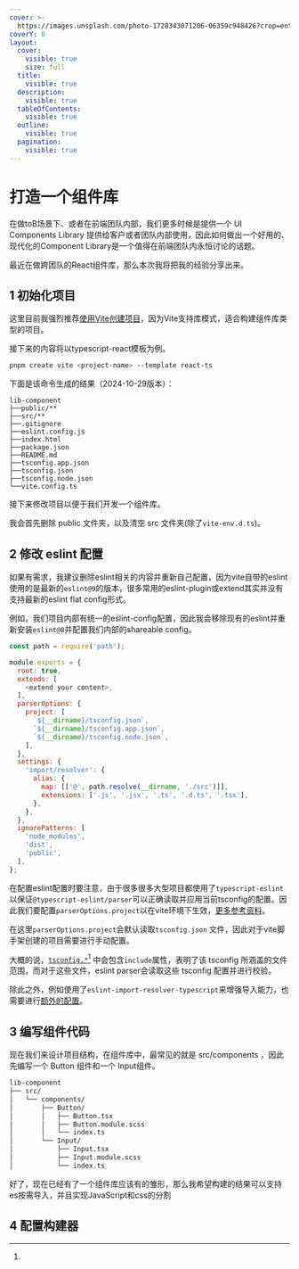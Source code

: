 ```yaml
---
cover: >-
  https://images.unsplash.com/photo-1728343071206-06359c948426?crop=entropy&cs=srgb&fm=jpg&ixid=M3wxOTcwMjR8MHwxfHJhbmRvbXx8fHx8fHx8fDE3Mjk4NDQzNjl8&ixlib=rb-4.0.3&q=85
coverY: 0
layout:
  cover:
    visible: true
    size: full
  title:
    visible: true
  description:
    visible: true
  tableOfContents:
    visible: true
  outline:
    visible: true
  pagination:
    visible: true
---
```


# 打造一个组件库

在做toB场景下、或者在前端团队内部，我们更多时候是提供一个 UI Components Library 提供给客户或者团队内部使用，因此如何做出一个好用的、现代化的Component Library是一个值得在前端团队内永恒讨论的话题。

最近在做跨团队的React组件库，那么本次我将把我的经验分享出来。



## 1 初始化项目

这里目前我强烈推荐[使用Vite创建项目](https://cn.vitejs.dev/guide/#scaffolding-your-first-vite-project)，因为Vite支持库模式，适合构建组件库类型的项目。

接下来的内容将以typescript-react模板为例。

```bash
pnpm create vite <project-name> --template react-ts
```

下面是该命令生成的结果（2024-10-29版本）：

```
lib-component
├──public/**
├──src/**
├──.gitignore
├──eslint.config.js
├──index.html
├──package.json
├──README.md
├──tsconfig.app.json
├──tsconfig.json
├──tsconfig.node.json
└──vite.config.ts
```

接下来修改项目以便于我们开发一个组件库。

我会首先删除 public 文件夹，以及清空 src 文件夹(除了`vite-env.d.ts`)。

## 2  修改 eslint 配置

如果有需求，我建议删除eslint相关的内容并重新自己配置，因为vite自带的eslint使用的是最新的`eslint@9`的版本，很多常用的eslint-plugin或extend其实并没有支持最新的eslint flat config形式。

例如，我们项目内部有统一的eslint-config配置，因此我会移除现有的eslint并重新安装`eslint@8`并配置我们内部的shareable config。

```javascript
const path = require('path');

module.exports = {
  root: true,
  extends: [
    <extend your content>,
  ],
  parserOptions: {
    project: [
      `${__dirname}/tsconfig.json`,
      `${__dirname}/tsconfig.app.json`,
      `${__dirname}/tsconfig.node.json`,
    ],
  },
  settings: {
    'import/resolver': {
      alias: {
        map: [['@', path.resolve(__dirname, './src')]],
        extensions: ['.js', '.jsx', '.ts', '.d.ts', '.tsx'],
      },
    },
  },
  ignorePatterns: [
    'node_modules',
    'dist',
    'public',
  ],
};
```

在配置eslint配置时要注意，由于很多很多大型项目都使用了`typescript-eslint` 以保证`@typescript-eslint/parser`可以正确读取并应用当前tsconfig的配置。因此我们要配置`parserOptions.project`以在vite环境下生效，[更多参考资料](https://typescript-eslint.io/packages/parser/#project)。

在这里`parserOptions.project`会默认读取`tsconfig.json` 文件，因此对于vite脚手架创建的项目需要进行手动配置。

大概的说，[`tsconfig.*`](#user-content-fn-1)[^1] 中会包含`include`属性，表明了该 tsconfig 所涵盖的文件范围，而对于这些文件，eslint parser会读取这些 tsconfig 配置并进行校验。

除此之外，例如使用了`eslint-import-resolver-typescript`来增强导入能力，也需要进行[额外的配置](https://www.npmjs.com/package/eslint-import-resolver-typescript#configuration)。

## 3 编写组件代码

现在我们来设计项目结构，在组件库中，最常见的就是 src/components ，因此先编写一个 Button 组件和一个 Input组件。

```markdown
lib-component
├── src/
│   └── components/
│       ├── Button/
│       │   ├── Button.tsx
│       │   ├── Button.module.scss
│       │   └── index.ts
│       └── Input/
│           ├── Input.tsx
│           ├── Input.module.scss
│           └── index.ts
```

好了，现在已经有了一个组件库应该有的雏形，那么我希望构建的结果可以支持es按需导入，并且实现JavaScript和css的分割

## 4 配置构建器&#x20;



[^1]: 
